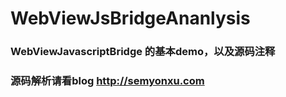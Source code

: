 # WebViewJsBridgeAnanlysis
### WebViewJavascriptBridge 的基本demo，以及源码注释
### 源码解析请看blog <http://semyonxu.com>
